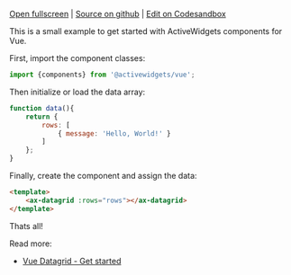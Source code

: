 
[Open fullscreen](/hello-world/) | [Source on github](https://github.com/activewidgets/vue/tree/master/examples/hello-world) | [Edit on Codesandbox](https://codesandbox.io/s/github/activewidgets/vue/tree/master/examples/hello-world)

This is a small example to get started with ActiveWidgets components for Vue.

First, import the component classes:

```js
import {components} from '@activewidgets/vue';
```

Then initialize or load the data array:

```js
function data(){
    return {
        rows: [
            { message: 'Hello, World!' }
        ]
    };
}
```

Finally, create the component and assign the data:

```html
<template>
    <ax-datagrid :rows="rows"></ax-datagrid>
</template>
```

Thats all! 

Read more:

 - [Vue Datagrid - Get started](https://activewidgets.com/guide/env/vue/)